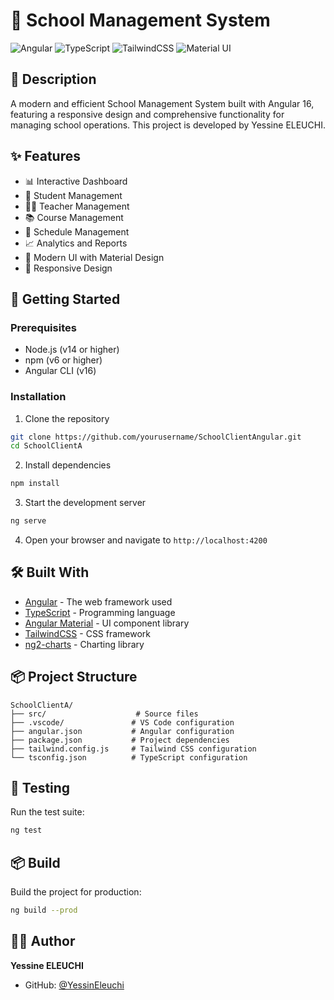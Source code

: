 # 🏫 School Management System



![Angular](https://img.shields.io/badge/Angular-DD0031?style=for-the-badge&logo=angular&logoColor=white) ![TypeScript](https://img.shields.io/badge/TypeScript-007ACC?style=for-the-badge&logo=typescript&logoColor=white) ![TailwindCSS](https://img.shields.io/badge/Tailwind_CSS-38B2AC?style=for-the-badge&logo=tailwind-css&logoColor=white) ![Material UI](https://img.shields.io/badge/Material--UI-0081CB?style=for-the-badge&logo=material-ui&logoColor=white)


## 📝 Description

A modern and efficient School Management System built with Angular 16, featuring a responsive design and comprehensive functionality for managing school operations. This project is developed by Yessine ELEUCHI.

## ✨ Features

- 📊 Interactive Dashboard
- 👥 Student Management
- 👨‍🏫 Teacher Management
- 📚 Course Management
- 📅 Schedule Management
- 📈 Analytics and Reports
- 🎨 Modern UI with Material Design
- 📱 Responsive Design

## 🚀 Getting Started

### Prerequisites

- Node.js (v14 or higher)
- npm (v6 or higher)
- Angular CLI (v16)

### Installation

1. Clone the repository
```bash
git clone https://github.com/yourusername/SchoolClientAngular.git
cd SchoolClientA
```

2. Install dependencies
```bash
npm install
```

3. Start the development server
```bash
ng serve
```

4. Open your browser and navigate to `http://localhost:4200`

## 🛠️ Built With

- [Angular](https://angular.io/) - The web framework used
- [TypeScript](https://www.typescriptlang.org/) - Programming language
- [Angular Material](https://material.angular.io/) - UI component library
- [TailwindCSS](https://tailwindcss.com/) - CSS framework
- [ng2-charts](https://valor-software.com/ng2-charts/) - Charting library

## 📦 Project Structure

```
SchoolClientA/
├── src/                    # Source files
├── .vscode/               # VS Code configuration
├── angular.json           # Angular configuration
├── package.json           # Project dependencies
├── tailwind.config.js     # Tailwind CSS configuration
└── tsconfig.json          # TypeScript configuration
```

## 🧪 Testing

Run the test suite:
```bash
ng test
```

## 📦 Build

Build the project for production:
```bash
ng build --prod
```

## 👨‍💻 Author

**Yessine ELEUCHI**
- GitHub: [@YessinEleuchi](https://github.com/YessinEleuchi)


